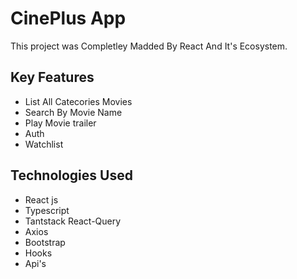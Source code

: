 # CinePlus App 

This project was Completley Madded By React And It's Ecosystem.

## Key Features

* List All Catecories Movies
* Search By Movie Name
* Play Movie trailer
* Auth 
* Watchlist 

## Technologies Used
 * React js
 * Typescript
 * Tantstack React-Query
 * Axios
 * Bootstrap
 * Hooks
 * Api's
